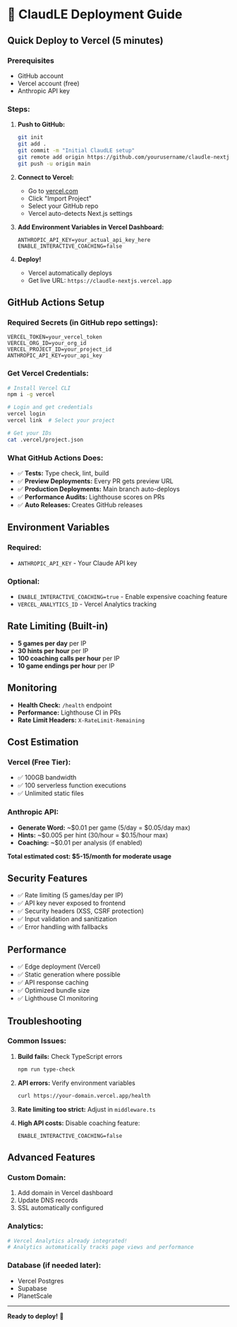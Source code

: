 # 🚀 ClaudLE Deployment Guide

## Quick Deploy to Vercel (5 minutes)

### Prerequisites
- GitHub account
- Vercel account (free)
- Anthropic API key

### Steps:

1. **Push to GitHub:**
   ```bash
   git init
   git add .
   git commit -m "Initial ClaudLE setup"
   git remote add origin https://github.com/yourusername/claudle-nextjs.git
   git push -u origin main
   ```

2. **Connect to Vercel:**
   - Go to [vercel.com](https://vercel.com)
   - Click "Import Project"
   - Select your GitHub repo
   - Vercel auto-detects Next.js settings

3. **Add Environment Variables in Vercel Dashboard:**
   ```
   ANTHROPIC_API_KEY=your_actual_api_key_here
   ENABLE_INTERACTIVE_COACHING=false
   ```

4. **Deploy!**
   - Vercel automatically deploys
   - Get live URL: `https://claudle-nextjs.vercel.app`

## GitHub Actions Setup

### Required Secrets (in GitHub repo settings):
```
VERCEL_TOKEN=your_vercel_token
VERCEL_ORG_ID=your_org_id
VERCEL_PROJECT_ID=your_project_id
ANTHROPIC_API_KEY=your_api_key
```

### Get Vercel Credentials:
```bash
# Install Vercel CLI
npm i -g vercel

# Login and get credentials
vercel login
vercel link  # Select your project

# Get your IDs
cat .vercel/project.json
```

### What GitHub Actions Does:
- ✅ **Tests:** Type check, lint, build
- ✅ **Preview Deployments:** Every PR gets preview URL
- ✅ **Production Deployments:** Main branch auto-deploys
- ✅ **Performance Audits:** Lighthouse scores on PRs
- ✅ **Auto Releases:** Creates GitHub releases

## Environment Variables

### Required:
- `ANTHROPIC_API_KEY` - Your Claude API key

### Optional:
- `ENABLE_INTERACTIVE_COACHING=true` - Enable expensive coaching feature
- `VERCEL_ANALYTICS_ID` - Vercel Analytics tracking

## Rate Limiting (Built-in)

- **5 games per day** per IP
- **30 hints per hour** per IP
- **100 coaching calls per hour** per IP
- **10 game endings per hour** per IP

## Monitoring

- **Health Check:** `/health` endpoint
- **Performance:** Lighthouse CI in PRs
- **Rate Limit Headers:** `X-RateLimit-Remaining`

## Cost Estimation

### Vercel (Free Tier):
- ✅ 100GB bandwidth
- ✅ 100 serverless function executions
- ✅ Unlimited static files

### Anthropic API:
- **Generate Word:** ~$0.01 per game (5/day = $0.05/day max)
- **Hints:** ~$0.005 per hint (30/hour = $0.15/hour max)
- **Coaching:** ~$0.01 per analysis (if enabled)

**Total estimated cost: $5-15/month for moderate usage**

## Security Features

- ✅ Rate limiting (5 games/day per IP)
- ✅ API key never exposed to frontend
- ✅ Security headers (XSS, CSRF protection)
- ✅ Input validation and sanitization
- ✅ Error handling with fallbacks

## Performance

- ✅ Edge deployment (Vercel)
- ✅ Static generation where possible
- ✅ API response caching
- ✅ Optimized bundle size
- ✅ Lighthouse CI monitoring

## Troubleshooting

### Common Issues:

1. **Build fails:** Check TypeScript errors
   ```bash
   npm run type-check
   ```

2. **API errors:** Verify environment variables
   ```bash
   curl https://your-domain.vercel.app/health
   ```

3. **Rate limiting too strict:** Adjust in `middleware.ts`

4. **High API costs:** Disable coaching feature:
   ```
   ENABLE_INTERACTIVE_COACHING=false
   ```

## Advanced Features

### Custom Domain:
1. Add domain in Vercel dashboard
2. Update DNS records
3. SSL automatically configured

### Analytics:
```bash
# Vercel Analytics already integrated!
# Analytics automatically tracks page views and performance
```

### Database (if needed later):
- Vercel Postgres
- Supabase
- PlanetScale

---

**Ready to deploy!** 🎯